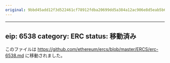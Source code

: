 ```yaml
---
original: 9bbd45add12f3d522461cf78912fdba20699dd5a384a12ac906e8d5eab5b679e
---
```


---
eip: 6538
category: ERC
status: 移動済み
---

このファイルは https://github.com/ethereum/ercs/blob/master/ERCS/erc-6538.md に移動されました。